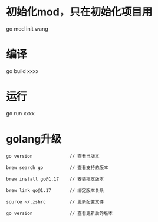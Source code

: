 # 初始化mod，只在初始化项目用
go mod init wang

# 编译
go build xxxx

# 运行
go run xxxx


# golang升级
```
go version              // 查看当版本

brew search go          // 查看支持的版本

brew install go@1.17    // 安装指定版本

brew link go@1.17       // 绑定版本关系

source ~/.zshrc         // 更新配置文件

go version              // 查看更新后的版本


